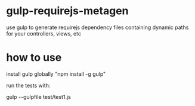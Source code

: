 # gulp-requirejs-metagen
use gulp to generate requirejs dependency files containing dynamic paths for your controllers, views, etc


# how to use
install gulp globally "npm install -g gulp"

run the tests with:

gulp --gulpfile test/test1.js 

